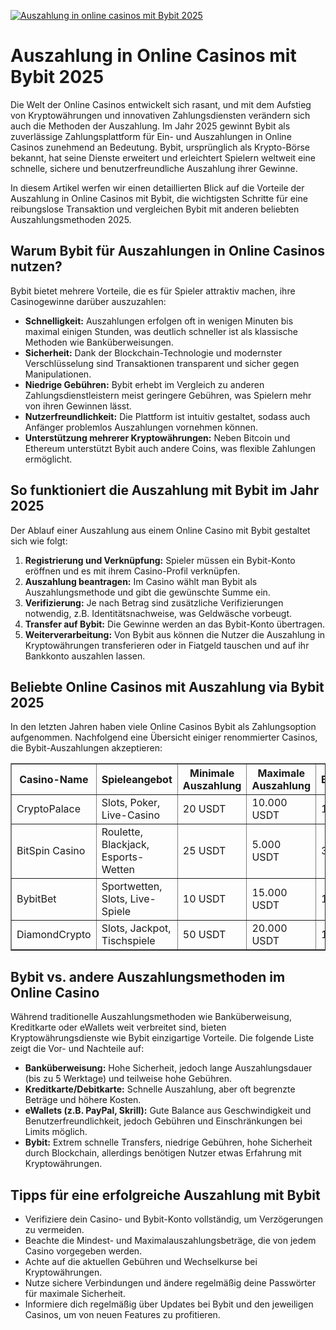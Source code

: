 [![Auszahlung in online casinos mit Bybit 2025](https://123-caf.pages.dev/gitsignup.png)](https://vrmoo.ru/Bt82HjjY)

<h1>Auszahlung in Online Casinos mit Bybit 2025</h1> <p>Die Welt der Online Casinos entwickelt sich rasant, und mit dem Aufstieg von Kryptowährungen und innovativen Zahlungsdiensten verändern sich auch die Methoden der Auszahlung. Im Jahr 2025 gewinnt Bybit als zuverlässige Zahlungsplattform für Ein- und Auszahlungen in Online Casinos zunehmend an Bedeutung. Bybit, ursprünglich als Krypto-Börse bekannt, hat seine Dienste erweitert und erleichtert Spielern weltweit eine schnelle, sichere und benutzerfreundliche Auszahlung ihrer Gewinne.</p>  <p>In diesem Artikel werfen wir einen detaillierten Blick auf die Vorteile der Auszahlung in Online Casinos mit Bybit, die wichtigsten Schritte für eine reibungslose Transaktion und vergleichen Bybit mit anderen beliebten Auszahlungsmethoden 2025.</p>  <h2>Warum Bybit für Auszahlungen in Online Casinos nutzen?</h2> <p>Bybit bietet mehrere Vorteile, die es für Spieler attraktiv machen, ihre Casinogewinne darüber auszuzahlen:</p> <ul>   <li><strong>Schnelligkeit:</strong> Auszahlungen erfolgen oft in wenigen Minuten bis maximal einigen Stunden, was deutlich schneller ist als klassische Methoden wie Banküberweisungen.</li>   <li><strong>Sicherheit:</strong> Dank der Blockchain-Technologie und modernster Verschlüsselung sind Transaktionen transparent und sicher gegen Manipulationen.</li>   <li><strong>Niedrige Gebühren:</strong> Bybit erhebt im Vergleich zu anderen Zahlungsdienstleistern meist geringere Gebühren, was Spielern mehr von ihren Gewinnen lässt.</li>   <li><strong>Nutzerfreundlichkeit:</strong> Die Plattform ist intuitiv gestaltet, sodass auch Anfänger problemlos Auszahlungen vornehmen können.</li>   <li><strong>Unterstützung mehrerer Kryptowährungen:</strong> Neben Bitcoin und Ethereum unterstützt Bybit auch andere Coins, was flexible Zahlungen ermöglicht.</li> </ul>  <h2>So funktioniert die Auszahlung mit Bybit im Jahr 2025</h2> <p>Der Ablauf einer Auszahlung aus einem Online Casino mit Bybit gestaltet sich wie folgt:</p> <ol>   <li><strong>Registrierung und Verknüpfung:</strong> Spieler müssen ein Bybit-Konto eröffnen und es mit ihrem Casino-Profil verknüpfen.</li>   <li><strong>Auszahlung beantragen:</strong> Im Casino wählt man Bybit als Auszahlungsmethode und gibt die gewünschte Summe ein.</li>   <li><strong>Verifizierung:</strong> Je nach Betrag sind zusätzliche Verifizierungen notwendig, z.B. Identitätsnachweise, was Geldwäsche vorbeugt.</li>   <li><strong>Transfer auf Bybit:</strong> Die Gewinne werden an das Bybit-Konto übertragen.</li>   <li><strong>Weiterverarbeitung:</strong> Von Bybit aus können die Nutzer die Auszahlung in Kryptowährungen transferieren oder in Fiatgeld tauschen und auf ihr Bankkonto auszahlen lassen.</li> </ol>  <h2>Beliebte Online Casinos mit Auszahlung via Bybit 2025</h2> <p>In den letzten Jahren haben viele Online Casinos Bybit als Zahlungsoption aufgenommen. Nachfolgend eine Übersicht einiger renommierter Casinos, die Bybit-Auszahlungen akzeptieren:</p>  <table border="1" cellpadding="8" cellspacing="0">   <thead>     <tr>       <th>Casino-Name</th>       <th>Spieleangebot</th>       <th>Minimale Auszahlung</th>       <th>Maximale Auszahlung</th>       <th>Bearbeitungszeit</th>     </tr>   </thead>   <tbody>     <tr>       <td>CryptoPalace</td>       <td>Slots, Poker, Live-Casino</td>       <td>20 USDT</td>       <td>10.000 USDT</td>       <td>15 Minuten</td>     </tr>     <tr>       <td>BitSpin Casino</td>       <td>Roulette, Blackjack, Esports-Wetten</td>       <td>25 USDT</td>       <td>5.000 USDT</td>       <td>30 Minuten</td>     </tr>     <tr>       <td>BybitBet</td>       <td>Sportwetten, Slots, Live-Spiele</td>       <td>10 USDT</td>       <td>15.000 USDT</td>       <td>10 Minuten</td>     </tr>     <tr>       <td>DiamondCrypto</td>       <td>Slots, Jackpot, Tischspiele</td>       <td>50 USDT</td>       <td>20.000 USDT</td>       <td>1 Stunde</td>     </tr>   </tbody> </table>  <h2>Bybit vs. andere Auszahlungsmethoden im Online Casino</h2> <p>Während traditionelle Auszahlungsmethoden wie Banküberweisung, Kreditkarte oder eWallets weit verbreitet sind, bieten Kryptowährungsdienste wie Bybit einzigartige Vorteile. Die folgende Liste zeigt die Vor- und Nachteile auf:</p>  <ul>   <li><strong>Banküberweisung:</strong> Hohe Sicherheit, jedoch lange Auszahlungsdauer (bis zu 5 Werktage) und teilweise hohe Gebühren.</li>   <li><strong>Kreditkarte/Debitkarte:</strong> Schnelle Auszahlung, aber oft begrenzte Beträge und höhere Kosten.</li>   <li><strong>eWallets (z.B. PayPal, Skrill):</strong> Gute Balance aus Geschwindigkeit und Benutzerfreundlichkeit, jedoch Gebühren und Einschränkungen bei Limits möglich.</li>   <li><strong>Bybit:</strong> Extrem schnelle Transfers, niedrige Gebühren, hohe Sicherheit durch Blockchain, allerdings benötigen Nutzer etwas Erfahrung mit Kryptowährungen.</li> </ul>  <h2>Tipps für eine erfolgreiche Auszahlung mit Bybit</h2> <ul>   <li>Verifiziere dein Casino- und Bybit-Konto vollständig, um Verzögerungen zu vermeiden.</li>   <li>Beachte die Mindest- und Maximalauszahlungsbeträge, die von jedem Casino vorgegeben werden.</li>   <li>Achte auf die aktuellen Gebühren und Wechselkurse bei Kryptowährungen.</li>   <li>Nutze sichere Verbindungen und ändere regelmäßig deine Passwörter für maximale Sicherheit.</li>   <li>Informiere dich regelmäßig über Updates bei Bybit und den jeweiligen Casinos, um von neuen Features zu profitieren.</li> </ul>